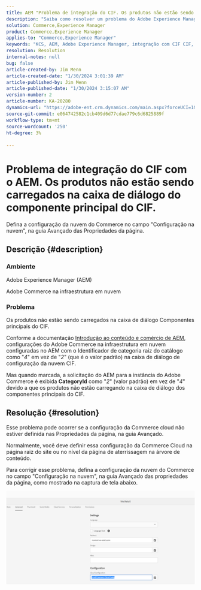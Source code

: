 ```yaml
---
title: AEM "Problema de integração do CIF. Os produtos não estão sendo carregados na caixa de diálogo do componente principal do CIF."
description: "Saiba como resolver um problema do Adobe Experience Manager em que os produtos não estão sendo carregados na caixa de diálogo do componente principal CIF."
solution: Commerce,Experience Manager
product: Commerce,Experience Manager
applies-to: "Commerce,Experience Manager"
keywords: "KCS, AEM, Adobe Experience Manager, integração com CIF CIF, produtos, não carregando, diálogo do componente principal do, solução de problemas, Adobe Commerce, AC, infraestrutura em nuvem"
resolution: Resolution
internal-notes: null
bug: false
article-created-by: Jim Menn
article-created-date: "1/30/2024 3:01:39 AM"
article-published-by: Jim Menn
article-published-date: "1/30/2024 3:15:07 AM"
version-number: 2
article-number: KA-20280
dynamics-url: "https://adobe-ent.crm.dynamics.com/main.aspx?forceUCI=1&pagetype=entityrecord&etn=knowledgearticle&id=62ebffe1-1bbf-ee11-9079-6045bd006268"
source-git-commit: e064742582c1cb409d6d77cdae779c6d6825889f
workflow-type: tm+mt
source-wordcount: '250'
ht-degree: 3%

---
```


# Problema de integração do CIF com o AEM. Os produtos não estão sendo carregados na caixa de diálogo do componente principal do CIF.


Defina a configuração da nuvem do Commerce no campo &quot;Configuração na nuvem&quot;, na guia Avançado das Propriedades da página.

## Descrição {#description}


### Ambiente

Adobe Experience Manager (AEM)

Adobe Commerce na infraestrutura em nuvem

### Problema

Os produtos não estão sendo carregados na caixa de diálogo Componentes principais do CIF.

Conforme a documentação [Introdução ao conteúdo e comércio de AEM](https://experienceleague.adobe.com/docs/experience-manager-65/commerce/storefront/getting-started.html), configurações do Adobe Commerce na infraestrutura em nuvem configuradas no AEM com o Identificador de categoria raiz do catálogo como &quot;*4*&quot; em vez de &quot;*2*&quot; (que é o valor padrão) na caixa de diálogo de configuração da nuvem CIF.

Mas quando marcada, a solicitação do AEM para a instância do Adobe Commerce é exibida <b>CategoryId</b> como &quot;*2*&quot; (valor padrão) em vez de &quot;*4*&quot; devido a que os produtos não estão carregando na caixa de diálogo dos componentes principais do CIF.


## Resolução {#resolution}


Esse problema pode ocorrer se a configuração da Commerce cloud não estiver definida nas Propriedades da página, na guia Avançado.

Normalmente, você deve definir essa configuração da Commerce Cloud na página raiz do site ou no nível da página de aterrissagem na árvore de conteúdo.

Para corrigir esse problema, defina a configuração da nuvem do Commerce no campo &quot;Configuração na nuvem&quot;, na guia Avançado das propriedades da página, como mostrado na captura de tela abaixo.

![](assets/35698328-9514-ed11-b83d-002248086a9c.png)
